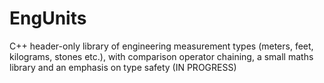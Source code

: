 # EngUnits
C++ header-only library of engineering measurement types (meters, feet, kilograms, stones etc.), with comparison operator chaining, a small maths library and an emphasis on type safety (IN PROGRESS)
